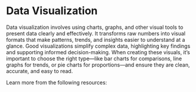 # Data Visualization

Data visualization involves using charts, graphs, and other visual tools to present data clearly and effectively. It transforms raw numbers into visual formats that make patterns, trends, and insights easier to understand at a glance. Good visualizations simplify complex data, highlighting key findings and supporting informed decision-making. When creating these visuals, it’s important to choose the right type—like bar charts for comparisons, line graphs for trends, or pie charts for proportions—and ensure they are clean, accurate, and easy to read.

Learn more from the following resources:

